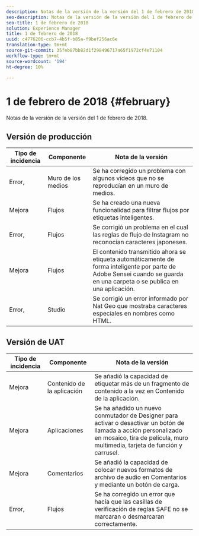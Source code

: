 ```yaml
---
description: Notas de la versión de la versión del 1 de febrero de 2018.
seo-description: Notas de la versión de la versión del 1 de febrero de 2018.
seo-title: 1 de febrero de 2018
solution: Experience Manager
title: 1 de febrero de 2018
uuid: c4776206-ccb7-4b5f-b85a-f9bef256ac6e
translation-type: tm+mt
source-git-commit: 35feb87bb82d1f298496717a65f1972cf4e71104
workflow-type: tm+mt
source-wordcount: '194'
ht-degree: 10%

---
```



# 1 de febrero de 2018 {#february}

Notas de la versión de la versión del 1 de febrero de 2018.

## Versión de producción

| **Tipo de incidencia** | **Componente** | **Nota de la versión** |
|---|---|---|
| Error, | Muro de los medios | Se ha corregido un problema con algunos vídeos que no se reproducían en un muro de medios. |
| Mejora | Flujos | Se ha creado una nueva funcionalidad para filtrar flujos por etiquetas inteligentes. |
| Error, | Flujos | Se corrigió un problema en el cual las reglas de flujo de Instagram no reconocían caracteres japoneses. |
| Mejora | Flujos | El contenido transmitido ahora se etiqueta automáticamente de forma inteligente por parte de Adobe Sensei cuando se guarda en una carpeta o se publica en una aplicación. |
| Error, | Studio | Se corrigió un error informado por Nat Geo que mostraba caracteres especiales en nombres como HTML. |

## Versión de UAT

| **Tipo de incidencia** | **Componente** | **Nota de la versión** |
|---|---|---|
| Mejora | Contenido de la aplicación | Se añadió la capacidad de etiquetar más de un fragmento de contenido a la vez en Contenido de la aplicación. |
| Mejora | Aplicaciones | Se ha añadido un nuevo conmutador de Designer para activar o desactivar un botón de llamada a acción personalizado en mosaico, tira de película, muro multimedia, tarjeta de función y carrusel. |
| Mejora | Comentarios | Se añadió la capacidad de colocar nuevos formatos de archivo de audio en Comentarios y mediante un botón de carga. |
| Error, | Flujos | Se ha corregido un error que hacía que las casillas de verificación de reglas SAFE no se marcaran o desmarcaran correctamente. |

